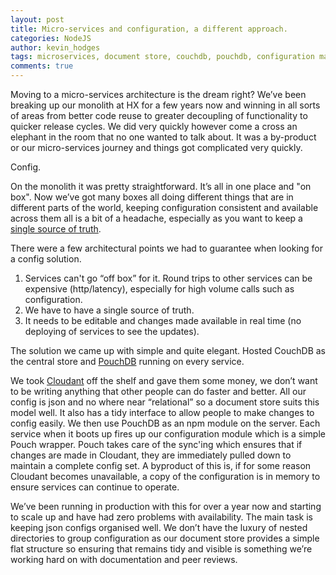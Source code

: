 ```yaml
---
layout: post
title: Micro-services and configuration, a different approach.
categories: NodeJS
author: kevin_hodges
tags: microservices, document store, couchdb, pouchdb, configuration management
comments: true
---
```


Moving to a micro-services architecture is the dream right?  We’ve been breaking up our monolith at HX for a few years now and winning in all sorts of areas from better code reuse to greater decoupling of functionality to quicker release cycles.  We did very quickly however come a cross an elephant in the room that no one wanted to talk about.  It was a by-product or our micro-services journey and things got complicated very quickly.

Config.

On the monolith it was pretty straightforward.  It’s all in one place and "on box".  Now we’ve got many boxes all doing different things that are in different parts of the world, keeping configuration consistent and available across them all is a bit of a headache, especially as you want to keep a [single source of truth](https://en.wikipedia.org/wiki/Single_Source_of_Truth).

There were a few architectural points we had to guarantee when looking for a config solution.

1. Services can't go “off box” for it.  Round trips to other services can be expensive (http/latency), especially for high volume calls such as configuration.
2. We have to have a single source of truth.
3. It needs to be editable and changes made available in real time (no deploying of services to see the updates).

The solution we came up with simple and quite elegant.  Hosted CouchDB as the central store and [PouchDB](http://pouchdb.com/) running on every service.

We took [Cloudant](https://cloudant.com) off the shelf and gave them some money, we don’t want to be writing anything that other people can do faster and better.  All our config is json and no where near “relational” so a document store suits this model well. It also has a tidy interface to allow people to make changes to config easily.  We then use PouchDB as an npm module on the server.  Each service when it boots up fires up our configuration module which is a simple Pouch wrapper.  Pouch takes care of the sync'ing which ensures that if changes are made in Cloudant, they are immediately pulled down to maintain a complete config set.  A byproduct of this is, if for some reason Cloudant becomes unavailable, a copy of the configuration is in memory to ensure services can continue to operate.

We’ve been running in production with this for over a year now and starting to scale up and have had zero problems with availability.  The main task is keeping json configs organised well.  We don’t have the luxury of nested directories to group configuration as our document store provides a simple flat structure so ensuring that remains tidy and visible is something we’re working hard on with documentation and peer reviews.
